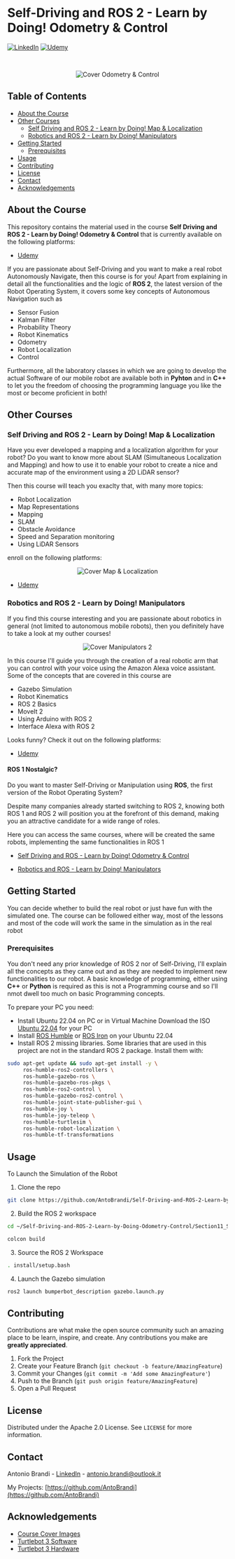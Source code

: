 # Self-Driving and ROS 2 - Learn by Doing! Odometry & Control
[![LinkedIn][linkedin-shield]][linkedin-url]
[![Udemy][udemy-shield]][udemy-url]

<!-- PROJECT LOGO -->
<br />
<p align="center">
   <img src="images/cover_odometry_control.png" alt="Cover Odometry & Control">
</p>

## Table of Contents

* [About the Course](#about-the-course)
* [Other Courses](#other-courses)
   * [Self Driving and ROS 2 - Learn by Doing! Map & Localization](#map-localization)
   * [Robotics and ROS 2 - Learn by Doing! Manipulators](#manipulators)
* [Getting Started](#getting-started)
  * [Prerequisites](#prerequisites)
* [Usage](#usage)
* [Contributing](#contributing)
* [License](#license)
* [Contact](#contact)
* [Acknowledgements](#acknowledgements)

<!-- ABOUT THE COURSE -->  
## About the Course
This repository contains the material used in the course **Self Driving and ROS 2 - Learn by Doing! Odometry & Control** that is currently available on the following platforms:
* [Udemy](https://www.udemy.com/course/self-driving-and-ros-2-learn-by-doing-odometry-control/?referralCode=50BCC4E84DB2DB09BFB3)

If you are passionate about Self-Driving and you want to make a real robot Autonomously Navigate, then this course is for you! 
Apart from explaining in detail all the functionalities and the logic of **ROS 2**, the latest version of the Robot Operating System, it covers some key concepts of Autonomous Navigation such as
* Sensor Fusion
* Kalman Filter
* Probability Theory
* Robot Kinematics
* Odometry
* Robot Localization
* Control

Furthermore, all the laboratory classes in which we are going to develop the actual Software of our mobile robot are available both in **Pyhton** and in **C++** to let you the freedom of choosing the programming language you like the most or become proficient in both!


<!-- OTHER COURSES -->
## Other Courses
### Self Driving and ROS 2 - Learn by Doing! Map & Localization
Have you ever developed a mapping and a localization algorithm for your robot?
Do you want to know more about SLAM (Simultaneous Localization and Mapping) and how to use it to enable your robot to create a nice and accurate map of the environment using a 2D LiDAR sensor?

Then this course will teach you exaclty that, with many more topics:
* Robot Localization
* Map Representations
* Mapping
* SLAM
* Obstacle Avoidance
* Speed and Separation monitoring
* Using LiDAR Sensors

enroll on the following platforms:
<br />
<p align="center">
   <img src="images/cover_map_localization.png" alt="Cover Map & Localization">
</p>

* [Udemy](https://www.udemy.com/course/self-driving-and-ros-2-learn-by-doing-map-localization/?referralCode=8FC4AC725C57F7A93F79)


### Robotics and ROS 2 - Learn by Doing! Manipulators
If you find this course interesting and you are passionate about robotics in general (not limited to autonomous mobile robots), then you definitely have to take a look at my outher courses!
<br />
<p align="center">
   <img src="images/cover_manipulators.png" alt="Cover Manipulators 2">
</p>

In this course I'll guide you through the creation of a real robotic arm that you can control with your voice using the Amazon Alexa voice assistant.
Some of the concepts that are covered in this course are

* Gazebo Simulation
* Robot Kinematics
* ROS 2 Basics
* MoveIt 2
* Using Arduino with ROS 2
* Interface Alexa with ROS 2

Looks funny? Check it out on the following platforms:
* [Udemy](https://www.udemy.com/course/robotics-and-ros-2-learn-by-doing-manipulators/?referralCode=4B27D2CF97C1E099DD4C)

#### ROS 1 Nostalgic?

Do you want to master Self-Driving or Manipulation using **ROS**, the first version of the Robot Operating System? 

Despite many companies already started switching to ROS 2, knowing both ROS 1 and ROS 2 will position you at the forefront of this demand, making you an attractive candidate for a wide range of roles.

Here you can access the same courses, where will be created the same robots, implementing the same functionalities in ROS 1

* [Self Driving and ROS - Learn by Doing! Odometry & Control](https://www.udemy.com/course/self-driving-and-ros-learn-by-doing-odometry-control/?referralCode=5B857932D7C6FE9D014D)

* [Robotics and ROS - Learn by Doing! Manipulators](https://www.udemy.com/course/robotics-and-ros-learn-by-doing-manipulators/?referralCode=6EDAA8501C5E3CCEE526)

<!-- GETTING STARTED -->
## Getting Started
You can decide whether to build the real robot or just have fun with the simulated one. The course can be followed either way, most of the lessons and most of the code will work the same in the simulation as in the real robot

### Prerequisites
You don't need any prior knowledge of ROS 2 nor of Self-Driving, I'll explain all the concepts as they came out and as they are needed to implement new functionalities to our robot.
A basic knowledge of programming, either using **C++** or **Python** is required as this is not a Programming course and so I'll nmot dwell too much on basic Programming concepts.

To prepare your PC you need:
* Install Ubuntu 22.04 on PC or in Virtual Machine
Download the ISO [Ubuntu 22.04](https://ubuntu.com/download/) for your PC
* Install [ROS Humble](https://docs.ros.org/en/humble/Installation/Ubuntu-Install-Debians.html) or [ROS Iron](https://docs.ros.org/en/iron/Installation/Ubuntu-Install-Debians.html) on your Ubuntu 22.04
* Install ROS 2 missing libraries. Some libraries that are used in this project are not in the standard ROS 2 package. Install them with:
```sh
sudo apt-get update && sudo apt-get install -y \
     ros-humble-ros2-controllers \
     ros-humble-gazebo-ros \
     ros-humble-gazebo-ros-pkgs \
     ros-humble-ros2-control \
     ros-humble-gazebo-ros2-control \
     ros-humble-joint-state-publisher-gui \
     ros-humble-joy \
     ros-humble-joy-teleop \
     ros-humble-turtlesim \
     ros-humble-robot-localization \
     ros-humble-tf-transformations
```

<!-- USAGE -->
## Usage
To Launch the Simulation of the Robot 
1. Clone the repo
```sh
git clone https://github.com/AntoBrandi/Self-Driving-and-ROS-2-Learn-by-Doing-Odometry-Control.git
```
2. Build the ROS 2 workspace
```sh
cd ~/Self-Driving-and-ROS-2-Learn-by-Doing-Odometry-Control/Section11_Sensor-Fusion/bumperbot_ws
```
```sh
colcon build
```
3. Source the ROS 2 Workspace
```sh
. install/setup.bash
```
4. Launch the Gazebo simulation
```sh
ros2 launch bumperbot_description gazebo.launch.py
```

<!-- CONTRIBUTING -->
## Contributing
Contributions are what make the open source community such an amazing place to be learn, inspire, and create. Any contributions you make are **greatly appreciated**.

1. Fork the Project
2. Create your Feature Branch (`git checkout -b feature/AmazingFeature`)
3. Commit your Changes (`git commit -m 'Add some AmazingFeature'`)
4. Push to the Branch (`git push origin feature/AmazingFeature`)
5. Open a Pull Request


<!-- LICENSE -->
## License

Distributed under the Apache 2.0 License. See `LICENSE` for more information.


<!-- CONTACT -->
## Contact

Antonio Brandi - [LinkedIn]([linkedin-url]) - antonio.brandi@outlook.it

My Projects: [https://github.com/AntoBrandi](https://github.com/AntoBrandi)


<!-- ACKNOWLEDGEMENTS -->
## Acknowledgements
* [Course Cover Images](https://www.linkedin.com/in/delia-garc%C3%ADa-masegosa-109bb040/)
* [Turtlebot 3 Software](https://github.com/ROBOTIS-GIT/turtlebot3)
* [Turtlebot 3 Hardware](https://cad.onshape.com/documents/2586c4659ef3e7078e91168b/w/14abf4cb615429a14a2732cc/e/9ae9841864e78c02c4966c5e)


<!-- MARKDOWN LINKS & IMAGES -->
[linkedin-shield]: https://img.shields.io/badge/-LinkedIn-black.svg?style=flat-square&logo=linkedin&colorB=555
[linkedin-url]: https://www.linkedin.com/in/antonio-brandi-512166bb/
[udemy-shield]: https://img.shields.io/badge/-Udemy-black.svg?style=flat-square&logo=udemy&colorB=555
[udemy-url]: https://www.udemy.com/course/self-driving-and-ros-2-learn-by-doing-odometry-control/?referralCode=50BCC4E84DB2DB09BFB3
